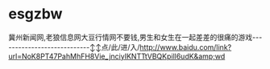 # esgzbw
冀州新闻网,老狼信息网大豆行情网不要钱,男生和女生在一起差差的很痛的游戏----------------------------↕↕点/此/进/入/http://www.baidu.com/link?url=NoK8PT47PahMhFH8Vie_jnciyIKNTTtVBQKpill6udK&amp;wd
